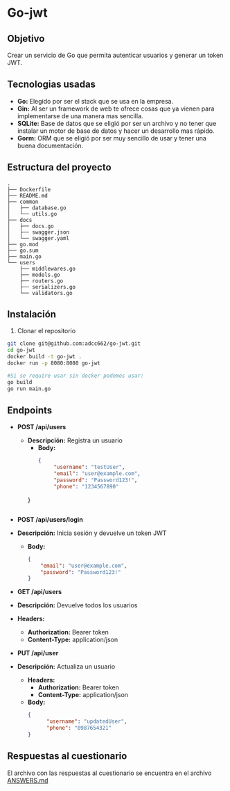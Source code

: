 # Go-jwt

## Objetivo
Crear un servicio de Go que permita autenticar usuarios y generar un token JWT.

## Tecnologias usadas
- **Go:** Elegido por ser el stack que se usa en la empresa.
- **Gin:** Al ser un framework de web te ofrece cosas que ya vienen para implementarse de una manera mas sencilla.
- **SQLite:** Base de datos que se eligió por ser un archivo y no tener que instalar un motor de base de datos y hacer un desarrollo mas rápido.
- **Gorm:** ORM que se eligió por ser muy sencillo de usar y tener una buena documentación.

## Estructura del proyecto
```
.
├── Dockerfile
├── README.md
├── common
│   ├── database.go
│   └── utils.go
├── docs
│   ├── docs.go
│   ├── swagger.json
│   └── swagger.yaml
├── go.mod
├── go.sum
├── main.go
└── users
    ├── middlewares.go
    ├── models.go
    ├── routers.go
    ├── serializers.go
    └── validators.go
```

## Instalación
1. Clonar el repositorio
```sh
git clone git@github.com:adcc662/go-jwt.git
cd go-jwt
docker build -t go-jwt .
docker run -p 8080:8080 go-jwt

#Si se require usar sin docker podemos usar:
go build
go run main.go
```

## Endpoints
- **POST /api/users**
  - **Descripción:** Registra un usuario
    - **Body:**
      ```json
      {
           "username": "testUser",
           "email": "user@example.com",
           "password": "Password123!",
           "phone": "1234567890"
    }
    ```

- **POST /api/users/login**
- **Descripción:** Inicia sesión y devuelve un token JWT
  - **Body:**
    ```json
    {
        "email": "user@example.com",
        "password": "Password123!"
    }
    ```
- **GET /api/users**
- **Descripción:** Devuelve todos los usuarios
- **Headers:**
  - **Authorization:** Bearer token
  - **Content-Type:** application/json

- **PUT /api/user**
- **Descripción:** Actualiza un usuario
  - **Headers:**
    - **Authorization:** Bearer token
    - **Content-Type:** application/json
  - **Body:**
    ```json
    {
          "username": "updatedUser",
          "phone": "0987654321"
    }
    ```
## Respuestas al cuestionario
El archivo con las respuestas al cuestionario se encuentra en el archivo [ANSWERS.md](ANSWERS.md)